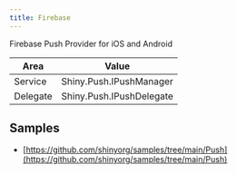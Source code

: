 ```yaml
---
title: Firebase
---
```


Firebase Push Provider for iOS and Android 


|Area|Value|
|----|-----|
|Service|Shiny.Push.IPushManager|
|Delegate|Shiny.Push.IPushDelegate|


## Samples

* [https://github.com/shinyorg/samples/tree/main/Push](https://github.com/shinyorg/samples/tree/main/Push)


